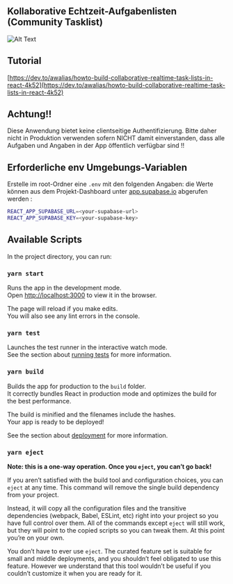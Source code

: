 ## Kollaborative Echtzeit-Aufgabenlisten (Community Tasklist)

![Alt Text](https://ways4eu.files.wordpress.com/2020/06/startscreengifanimationv02.gif)

## Tutorial

[https://dev.to/awalias/howto-build-collaborative-realtime-task-lists-in-react-4k52](https://dev.to/awalias/howto-build-collaborative-realtime-task-lists-in-react-4k52)

## Achtung!!

Diese Anwendung bietet keine clientseitige Authentifizierung. Bitte daher nicht in
Produktion verwenden sofern NICHT damit einverstanden, dass alle Aufgaben und Angaben in der App öffentlich verfügbar sind !!

## Erforderliche env Umgebungs-Variablen

Erstelle im root-Ordner eine `.env` mit den folgenden Angaben:
die Werte können aus dem Projekt-Dashboard unter [app.supabase.io](app.supabase.io) abgerufen werden :

```bash
REACT_APP_SUPABASE_URL=<your-supabase-url>
REACT_APP_SUPABASE_KEY=<your-supabase-key>
```

## Available Scripts

In the project directory, you can run:

### `yarn start`

Runs the app in the development mode.<br />
Open [http://localhost:3000](http://localhost:3000) to view it in the browser.

The page will reload if you make edits.<br />
You will also see any lint errors in the console.

### `yarn test`

Launches the test runner in the interactive watch mode.<br />
See the section about [running tests](https://facebook.github.io/create-react-app/docs/running-tests) for more information.

### `yarn build`

Builds the app for production to the `build` folder.<br />
It correctly bundles React in production mode and optimizes the build for the best performance.

The build is minified and the filenames include the hashes.<br />
Your app is ready to be deployed!

See the section about [deployment](https://facebook.github.io/create-react-app/docs/deployment) for more information.

### `yarn eject`

**Note: this is a one-way operation. Once you `eject`, you can’t go back!**

If you aren’t satisfied with the build tool and configuration choices, you can `eject` at any time. This command will remove the single build dependency from your project.

Instead, it will copy all the configuration files and the transitive dependencies (webpack, Babel, ESLint, etc) right into your project so you have full control over them. All of the commands except `eject` will still work, but they will point to the copied scripts so you can tweak them. At this point you’re on your own.

You don’t have to ever use `eject`. The curated feature set is suitable for small and middle deployments, and you shouldn’t feel obligated to use this feature. However we understand that this tool wouldn’t be useful if you couldn’t customize it when you are ready for it.